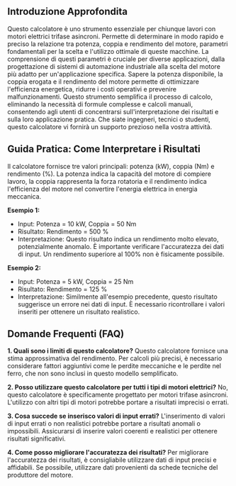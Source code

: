 ## Introduzione Approfondita
Questo calcolatore è uno strumento essenziale per chiunque lavori con motori elettrici trifase asincroni.  Permette di determinare in modo rapido e preciso la relazione tra potenza, coppia e rendimento del motore, parametri fondamentali per la scelta e l'utilizzo ottimale di queste macchine.  La comprensione di questi parametri è cruciale per diverse applicazioni, dalla progettazione di sistemi di automazione industriale alla scelta del motore più adatto per un'applicazione specifica.  Sapere la potenza disponibile, la coppia erogata e il rendimento del motore permette di ottimizzare l'efficienza energetica, ridurre i costi operativi e prevenire malfunzionamenti.  Questo strumento semplifica il processo di calcolo, eliminando la necessità di formule complesse e calcoli manuali, consentendo agli utenti di concentrarsi sull'interpretazione dei risultati e sulla loro applicazione pratica.  Che siate ingegneri, tecnici o studenti, questo calcolatore vi fornirà un supporto prezioso nella vostra attività.

## Guida Pratica: Come Interpretare i Risultati
Il calcolatore fornisce tre valori principali: potenza (kW), coppia (Nm) e rendimento (%).  La potenza indica la capacità del motore di compiere lavoro, la coppia rappresenta la forza rotatoria e il rendimento indica l'efficienza del motore nel convertire l'energia elettrica in energia meccanica.

**Esempio 1:**
- Input: Potenza = 10 kW, Coppia = 50 Nm
- Risultato: Rendimento = 500 %
- Interpretazione: Questo risultato indica un rendimento molto elevato, potenzialmente anomalo.  È importante verificare l'accuratezza dei dati di input. Un rendimento superiore al 100% non è fisicamente possibile.

**Esempio 2:**
- Input: Potenza = 5 kW, Coppia = 25 Nm
- Risultato: Rendimento = 125 %
- Interpretazione: Similmente all'esempio precedente, questo risultato suggerisce un errore nei dati di input.  È necessario ricontrollare i valori inseriti per ottenere un risultato realistico.

## Domande Frequenti (FAQ)

**1. Quali sono i limiti di questo calcolatore?**
Questo calcolatore fornisce una stima approssimativa del rendimento.  Per calcoli più precisi, è necessario considerare fattori aggiuntivi come le perdite meccaniche e le perdite nel ferro, che non sono inclusi in questo modello semplificato.

**2. Posso utilizzare questo calcolatore per tutti i tipi di motori elettrici?**
No, questo calcolatore è specificamente progettato per motori trifase asincroni.  L'utilizzo con altri tipi di motori potrebbe portare a risultati imprecisi o errati.

**3. Cosa succede se inserisco valori di input errati?**
L'inserimento di valori di input errati o non realistici potrebbe portare a risultati anomali o impossibili.  Assicurarsi di inserire valori coerenti e realistici per ottenere risultati significativi.

**4. Come posso migliorare l'accuratezza dei risultati?**
Per migliorare l'accuratezza dei risultati, è consigliabile utilizzare dati di input precisi e affidabili.  Se possibile, utilizzare dati provenienti da schede tecniche del produttore del motore.